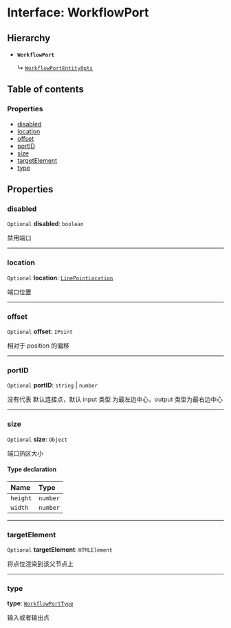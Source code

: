 # Interface: WorkflowPort

## Hierarchy

* **`WorkflowPort`**

  ↳ [`WorkflowPortEntityOpts`](/auto-docs/free-layout-core/interfaces/WorkflowPortEntityOpts.md)

## Table of contents

### Properties

* [disabled](/auto-docs/free-layout-core/interfaces/WorkflowPort.md#disabled)
* [location](/auto-docs/free-layout-core/interfaces/WorkflowPort.md#location)
* [offset](/auto-docs/free-layout-core/interfaces/WorkflowPort.md#offset)
* [portID](/auto-docs/free-layout-core/interfaces/WorkflowPort.md#portid)
* [size](/auto-docs/free-layout-core/interfaces/WorkflowPort.md#size)
* [targetElement](/auto-docs/free-layout-core/interfaces/WorkflowPort.md#targetelement)
* [type](/auto-docs/free-layout-core/interfaces/WorkflowPort.md#type)

## Properties

### disabled

`Optional` **disabled**: `boolean`

禁用端口

***

### location

`Optional` **location**: [`LinePointLocation`](/auto-docs/free-layout-core/types/LinePointLocation.md)

端口位置

***

### offset

`Optional` **offset**: `IPoint`

相对于 position 的偏移

***

### portID

`Optional` **portID**: `string` | `number`

没有代表 默认连接点，默认 input 类型 为最左边中心，output 类型为最右边中心

***

### size

`Optional` **size**: `Object`

端口热区大小

#### Type declaration

| Name | Type |
| :------ | :------ |
| `height` | `number` |
| `width` | `number` |

***

### targetElement

`Optional` **targetElement**: `HTMLElement`

将点位渲染到该父节点上

***

### type

**type**: [`WorkflowPortType`](/auto-docs/free-layout-core/types/WorkflowPortType.md)

输入或者输出点
